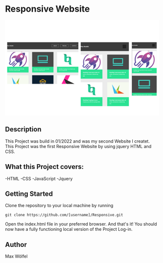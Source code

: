 # Responsive Website
![Responsive Web Page](Responsive.png?raw=true "Title")

## Description
This Project was build in 01/2022 and was my second Website I createt. This Project was the first Responsive Website by using jquery HTML and CSS.
 


## What this Project covers: 
-HTML
-CSS
-JavaScript
-Jquery

## Getting Started
Clone the repository to your local machine by running

```
git clone https://github.com/[username]/Responsive.git
```
Open the index.html file in your preferred browser. And that's it! You should now have a fully functioning local version of the Project Log-in.

## Author 
Max Wölfel